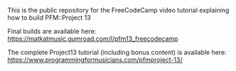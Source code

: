 This is the public repository for the FreeCodeCamp video tutorial explaining how to build PFM::Project 13 

Final builds are available here:
https://matkatmusic.gumroad.com/l/pfm13_freecodecamp

The complete Project13 tutorial (including bonus content) is available here: https://www.programmingformusicians.com/pfmproject-13/
